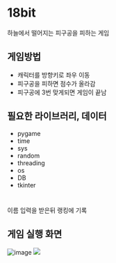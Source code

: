 # 18bit
하늘에서 떨어지는 피구공을 피하는 게임
<br>
## 게임방법
- 캐릭터를 방향키로 좌우 이동
- 피구공을 피하면 점수가 올라감
- 피구공에 3번 맞게되면 게임이 끝남

## 필요한 라이브러리, 데이터
 - pygame
 - time
 - sys
 - random
 - threading
 - os
 - DB
 - tkinter
 
 #
 이름 입력을 받은뒤 랭킹에 기록

## 게임 실행 화면
![image](https://user-images.githubusercontent.com/83991079/205447647-20a6896c-7a93-497e-a1c1-8c79d4d6eb4c.png)
<img src="https://user-images.githubusercontent.com/83991079/205447124-497810fa-16c8-4723-b7f1-fe59bda3b4c3.mp4">
